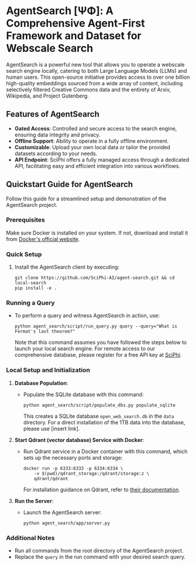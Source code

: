 # AgentSearch [ΨΦ]: A Comprehensive Agent-First Framework and Dataset for Webscale Search

AgentSearch is a powerful new tool that allows you to operate a webscale search engine locally, catering to both Large Language Models (LLMs) and human users. This open-source initiative provides access to over one billion high-quality embeddings sourced from a wide array of content, including selectively filtered Creative Commons data and the entirety of Arxiv, Wikipedia, and Project Gutenberg.

## Features of AgentSearch

- **Gated Access**: Controlled and secure access to the search engine, ensuring data integrity and privacy.
- **Offline Support**: Ability to operate in a fully offline environment.
- **Customizable**: Upload your own local data or tailor the provided datasets according to your needs.
- **API Endpoint**: SciPhi offers a fully managed access through a dedicated API, facilitating easy and efficient integration into various workflows.

## Quickstart Guide for AgentSearch

Follow this guide for a streamlined setup and demonstration of the AgentSearch project.

### Prerequisites

Make sure Docker is installed on your system. If not, download and install it from [Docker's official website](https://www.docker.com/).

### Quick Setup

1. Install the AgentSearch client by executing:

   ```shell
   git clone https://github.com/SciPhi-AI/agent-search.git && cd local-search
   pip install -e .
   ```

### Running a Query

- To perform a query and witness AgentSearch in action, use:

  ```shell
  python agent_search/script/run_query.py query --query="What is Fermat's last theorem?"
  ```

  Note that this command assumes you have followed the steps below to launch your local search engine. For remote access to our comprehensive database, please register for a free API key at [SciPhi](https://www.sciphi.ai/).

### Local Setup and Initialization

1. **Database Population**:
   - Populate the SQLite database with this command:

     ```shell
     python agent_search/script/populate_dbs.py populate_sqlite
     ```

     This creates a SQLite database `open_web_search.db` in the `data` directory. For a direct installation of the 1TB data into the database, please use [insert link].

2. **Start Qdrant (vector database) Service with Docker**:
   - Run Qdrant service in a Docker container with this command, which sets up the necessary ports and storage:

     ```shell
     docker run -p 6333:6333 -p 6334:6334 \
         -v $(pwd)/qdrant_storage:/qdrant/storage:z \
         qdrant/qdrant
     ```

     For installation guidance on Qdrant, refer to [their documentation](https://qdrant.tech/documentation/quick-start/).

3. **Run the Server**:
   - Launch the AgentSearch server:

     ```shell
     python agent_search/app/server.py
     ```

### Additional Notes

- Run all commands from the root directory of the AgentSearch project.
- Replace the `query` in the run command with your desired search query.